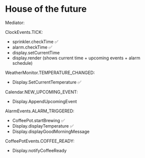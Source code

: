 # House of the future

Mediator:

ClockEvents.TICK:

- sprinkler.checkTime ✅
- alarm.checkTime ✅
- display.setCurrentTime
- display.render (shows current time + upcoming events + alarm schedule)

WeatherMonitor.TEMPERATURE_CHANGED:

- Display.SetCurrentTemperature ✅

Calendar.NEW_UPCOMING_EVENT:

- Display.AppendUpcomingEvent

AlarmEvents.ALARM_TRIGGERED:

- CoffeePot.startBrewing ✅
- Display.displayTemperature ✅
- Display.displayGoodMorningMessage

CoffeePotEvents.COFFEE_READY:

- Display.notifyCoffeeReady
